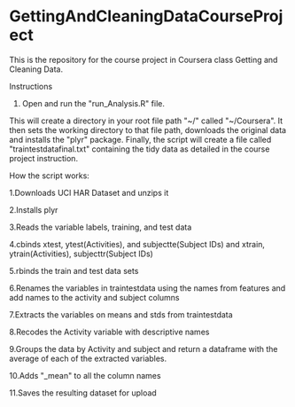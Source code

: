 # GettingAndCleaningDataCourseProject
This is the repository for the course project in Coursera class Getting and Cleaning Data.

Instructions
1. Open and run the "run_Analysis.R" file.

This will create a directory in your root file path "~/" called "~/Coursera".  It then sets the working directory to that file path, downloads the original data and installs the "plyr" package.  Finally, the script will create a file called "traintestdatafinal.txt" containing the tidy data as detailed in the course project instruction.

How the script works:

1.Downloads UCI HAR Dataset and unzips it

2.Installs plyr

3.Reads the variable labels, training, and test data

4.cbinds xtest, ytest(Activities), and subjectte(Subject IDs) and xtrain, ytrain(Activities), subjecttr(Subject IDs)

5.rbinds the train and test data sets

6.Renames the variables in traintestdata using the names from features and add names to the activity and subject columns

7.Extracts the variables on means and stds from traintestdata

8.Recodes the Activity variable with descriptive names

9.Groups the data by Activity and subject and return a dataframe with the average of each of the extracted variables.

10.Adds "_mean" to all the column names

11.Saves the resulting dataset for upload
